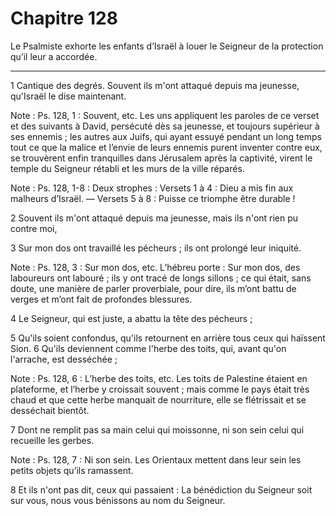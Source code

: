 # Chapitre 128

Le Psalmiste exhorte les enfants d’Israël à louer le Seigneur de la protection qu’il leur a accordée.

***

1 Cantique des degrés. Souvent ils m'ont attaqué depuis ma jeunesse, qu'Israël le dise maintenant.

<span class="bible-note">Note : </span> Ps. 128, 1 : Souvent, etc. Les uns appliquent les paroles de ce verset et des suivants à David, persécuté dès sa jeunesse, et toujours supérieur à ses ennemis ; les autres aux Juifs, qui ayant essuyé pendant un long temps tout ce que la malice et l’envie de leurs ennemis purent inventer contre eux, se trouvèrent enfin tranquilles dans Jérusalem après la captivité, virent le temple du Seigneur rétabli et les murs de la ville réparés.

<span class="bible-note">Note : </span> Ps. 128, 1-8 : Deux strophes : Versets 1 à 4 : Dieu a mis fin aux malheurs d’Israël. ― Versets 5 à 8 : Puisse ce triomphe être durable !


2 Souvent ils m'ont attaqué depuis ma jeunesse, mais ils n'ont rien pu contre moi,


3 Sur mon dos ont travaillé les pécheurs ; ils ont prolongé leur iniquité.

<span class="bible-note">Note : </span> Ps. 128, 3 : Sur mon dos, etc. L’hébreu porte : Sur mon dos, des laboureurs ont labouré ; ils y ont tracé de longs sillons ; ce qui était, sans doute, une manière de parler proverbiale, pour dire, ils m’ont battu de verges et m’ont fait de profondes blessures.

4 Le Seigneur, qui est juste, a abattu la tête des pécheurs ;


5 Qu'ils soient confondus, qu'ils retournent en arrière tous ceux qui haïssent Sion. 6 Qu'ils deviennent comme l'herbe des toits, qui, avant qu'on l'arrache, est desséchée ;

<span class="bible-note">Note : </span> Ps. 128, 6 : L’herbe des toits, etc. Les toits de Palestine étaient en plateforme, et l’herbe y croissait souvent ; mais comme le pays était très chaud et que cette herbe manquait de nourriture, elle se flétrissait et se desséchait bientôt.


7 Dont ne remplit pas sa main celui qui moissonne, ni son sein celui qui recueille les gerbes.

<span class="bible-note">Note : </span> Ps. 128, 7 : Ni son sein. Les Orientaux mettent dans leur sein les petits objets qu’ils ramassent.

8 Et ils n'ont pas dit, ceux qui passaient : La bénédiction du Seigneur soit sur vous, nous vous bénissons au nom du Seigneur.

